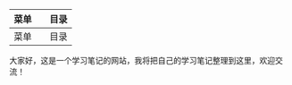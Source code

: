 |     菜单     |      |         目录 |
| :------------: | :--- | -------------: |
| 菜单 |      | 目录 |


大家好，这是一个学习笔记的网站，我将把自己的学习笔记整理到这里，欢迎交流！


